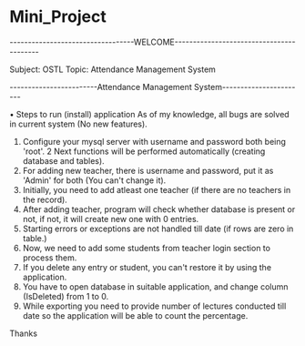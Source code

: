 # Mini_Project
----------------------------------WELCOME-----------------------------------------


Subject: OSTL
Topic: Attendance Management System


------------------------Attendance Management System-----------------------


• Steps to run (install) application
   As of my knowledge, all bugs are solved in current system (No new features).


1.	Configure your mysql server with username and password both being 'root'.
2	Next functions will be performed automatically (creating database and tables).
3.	For adding new teacher, there is username and password, put it as 'Admin' for both (You can't change it).
4.	Initially, you need to add atleast one teacher (if there are no teachers in the record).
5.	After adding teacher, program will check whether database is present or not, if not, it will create new one with 0 entries.
6.	Starting errors or exceptions are not handled till date (if rows are zero in table.)
7.	Now, we need to add some students from teacher login section to process them.
8.	If you delete any entry or student, you can't restore it by using the application.
9.	You have to open database in suitable application, and change column (IsDeleted) from 1 to 0.
10.	While exporting you need to provide number of lectures conducted till date so the application will be able to count the percentage.


Thanks
